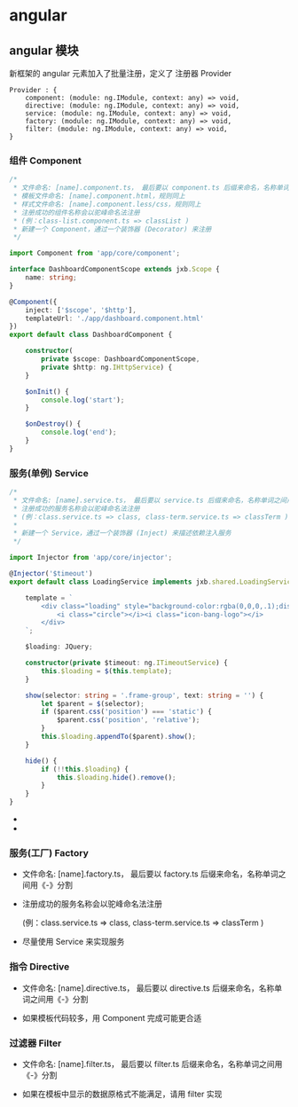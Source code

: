 # angular 


## angular 模块

新框架的 angular 元素加入了批量注册，定义了 注册器 Provider 

```
Provider : { 
    component: (module: ng.IModule, context: any) => void,
    directive: (module: ng.IModule, context: any) => void,
    service: (module: ng.IModule, context: any) => void,
    factory: (module: ng.IModule, context: any) => void,
    filter: (module: ng.IModule, context: any) => void,
}
```
 
### 组件 Component

```typescript
/*  
 * 文件命名: [name].component.ts， 最后要以 component.ts 后缀来命名，名称单词之间用《-》分割
 * 模板文件命名: [name].component.html，规则同上
 * 样式文件命名: [name].component.less/css，规则同上
 * 注册成功的组件名称会以驼峰命名法注册 
 * (例：class-list.component.ts => classList )
 * 新建一个 Component，通过一个装饰器 (Decorator) 来注册
 */

import Component from 'app/core/component';

interface DashboardComponentScope extends jxb.Scope {
    name: string;
}

@Component({
    inject: ['$scope', '$http'],
    templateUrl: './app/dashboard.component.html'
})
export default class DashboardComponent {

    constructor(
        private $scope: DashboardComponentScope,
        private $http: ng.IHttpService) {
    }

    $onInit() {
        console.log('start');
    }

    $onDestroy() {
        console.log('end');
    }
}

```

### 服务(单例) Service

```typescript
/*  
 * 文件命名: [name].service.ts， 最后要以 service.ts 后缀来命名，名称单词之间用《-》分割
 * 注册成功的服务名称会以驼峰命名法注册
 * (例：class.service.ts => class, class-term.service.ts => classTerm )
 * 
 * 新建一个 Service，通过一个装饰器 (Inject) 来描述依赖注入服务
 */

import Injector from 'app/core/injector';

@Injector('$timeout')
export default class LoadingService implements jxb.shared.LoadingService {

    template = `
        <div class="loading" style="background-color:rgba(0,0,0,.1);display: none;">
            <i class="circle"></i><i class="icon-bang-logo"></i>
        </div>
    `;

    $loading: JQuery;

    constructor(private $timeout: ng.ITimeoutService) {
        this.$loading = $(this.template);
    }

    show(selector: string = '.frame-group', text: string = '') {
        let $parent = $(selector);
        if ($parent.css('position') === 'static') {
            $parent.css('position', 'relative');
        }
        this.$loading.appendTo($parent).show();
    }

    hide() {
        if (!!this.$loading) {
            this.$loading.hide().remove();
        }
    }
}

```

*   

*   
    

### 服务(工厂) Factory

*   文件命名: [name].factory.ts， 最后要以 factory.ts 后缀来命名，名称单词之间用《-》分割

*   注册成功的服务名称会以驼峰命名法注册

    (例：class.service.ts => class, class-term.service.ts => classTerm )

*   尽量使用 Service 来实现服务

### 指令 Directive

*   文件命名: [name].directive.ts， 最后要以 directive.ts 后缀来命名，名称单词之间用《-》分割

*   如果模板代码较多，用 Component 完成可能更合适

### 过滤器 Filter

*   文件命名: [name].filter.ts， 最后要以 filter.ts 后缀来命名，名称单词之间用《-》分割

*   如果在模板中显示的数据原格式不能满足，请用 filter 实现
